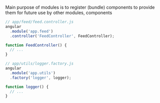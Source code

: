 Main purpose of modules is to register (bundle) components to provide them for future use by other
modules, components

```js
// app/feed/feed.controller.js
angular
  .module('app.feed')
  .controller('FeedController', FeedController);

function FeedController() {
  // ...
}
```

```js
// app/utils/logger.factory.js
angular
  .module('app.utils')
  .factory('logger', logger);

function logger() {
  // ...
}
```
